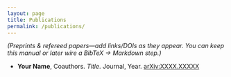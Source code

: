 ```yaml
---
layout: page
title: Publications
permalink: /publications/
---
```


*(Preprints & refereed papers—add links/DOIs as they appear. You can keep this manual or later wire a BibTeX → Markdown step.)*

- **Your Name**, Coauthors. *Title*. Journal, Year. [arXiv:XXXX.XXXXX](#)
